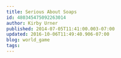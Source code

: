 ```yaml
---
title: Serious About Soaps
id: 480345475092263014
author: Kirby Urner
published: 2014-07-05T11:41:00.003-07:00
updated: 2016-10-06T11:49:40.906-07:00
blog: world_game
tags: 
---
```


